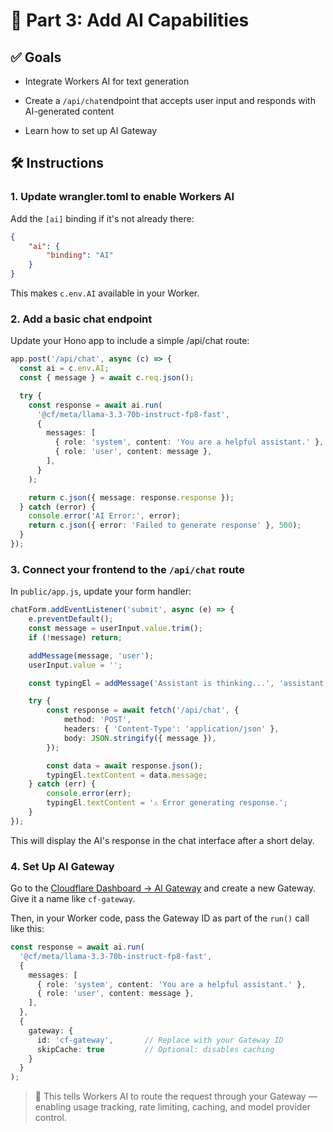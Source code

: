 # 🧠 Part 3: Add AI Capabilities

## ✅ Goals

- Integrate Workers AI for text generation

- Create a `/api/chat`endpoint that accepts user input and responds with AI-generated content

- Learn how to set up AI Gateway

## 🛠️ Instructions

### 1. **Update wrangler.toml to enable Workers AI**

Add the `[ai]` binding if it's not already there:

```json
{
	"ai": {
		"binding": "AI"
	}
}
```

This makes `c.env.AI` available in your Worker.

### 2. **Add a basic chat endpoint**

Update your Hono app to include a simple /api/chat route:

```ts
app.post('/api/chat', async (c) => {
  const ai = c.env.AI;
  const { message } = await c.req.json();

  try {
    const response = await ai.run(
      '@cf/meta/llama-3.3-70b-instruct-fp8-fast',
      {
        messages: [
          { role: 'system', content: 'You are a helpful assistant.' },
          { role: 'user', content: message },
        ],
      }
    );

    return c.json({ message: response.response });
  } catch (error) {
    console.error('AI Error:', error);
    return c.json({ error: 'Failed to generate response' }, 500);
  }
});
```

### 3. **Connect your frontend to the `/api/chat` route**

In `public/app.js`, update your form handler:

```ts
chatForm.addEventListener('submit', async (e) => {
	e.preventDefault();
	const message = userInput.value.trim();
	if (!message) return;

	addMessage(message, 'user');
	userInput.value = '';

	const typingEl = addMessage('Assistant is thinking...', 'assistant', true);

	try {
		const response = await fetch('/api/chat', {
			method: 'POST',
			headers: { 'Content-Type': 'application/json' },
			body: JSON.stringify({ message }),
		});

		const data = await response.json();
		typingEl.textContent = data.message;
	} catch (err) {
		console.error(err);
		typingEl.textContent = '⚠️ Error generating response.';
	}
});
```

This will display the AI's response in the chat interface after a short delay.

### 4. **Set Up AI Gateway**

Go to the [Cloudflare Dashboard → AI Gateway](https://dash.cloudflare.com/) and create a new Gateway. Give it a name like `cf-gateway`.

Then, in your Worker code, pass the Gateway ID as part of the `run()` call like this:

```ts
const response = await ai.run(
  '@cf/meta/llama-3.3-70b-instruct-fp8-fast',
  {
    messages: [
      { role: 'system', content: 'You are a helpful assistant.' },
      { role: 'user', content: message },
    ],
  },
  {
    gateway: {
      id: 'cf-gateway',       // Replace with your Gateway ID
      skipCache: true         // Optional: disables caching
    }
  }
);
```

> 🧠 This tells Workers AI to route the request through your Gateway — enabling usage tracking, rate limiting, caching, and model provider control.
